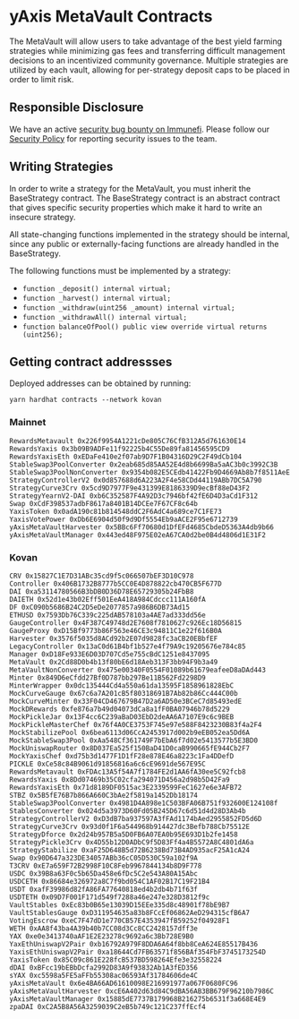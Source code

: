 # yAxis MetaVault Contracts

The MetaVault will allow users to take advantage of the best yield farming strategies while minimizing gas fees and transferring difficult management decisions to an incentivized community governance. Multiple strategies are utilized by each vault, allowing for per-strategy deposit caps to be placed in order to limit risk.

## Responsible Disclosure

We have an active [security bug bounty on Immunefi](https://immunefi.com/bounty/yaxis/). Please follow our [Security Policy](https://github.com/yaxis-project/metavault/security/policy) for reporting security issues to the team.

## Writing Strategies

In order to write a strategy for the MetaVault, you must inherit the BaseStrategy contract. The BaseStrategy contract is an abstract contract that gives specific security properties which make it hard to write an insecure strategy.

All state-changing functions implemented in the strategy should be internal, since any public or externally-facing functions are already handled in the BaseStrategy.

 The following functions must be implemented by a strategy:
 - `function _deposit() internal virtual;`
 - `function _harvest() internal virtual;`
 - `function _withdraw(uint256 _amount) internal virtual;`
 - `function _withdrawAll() internal virtual;`
 - `function balanceOfPool() public view override virtual returns (uint256);`

## Getting contract addressses

Deployed addresses can be obtained by running:

```
yarn hardhat contracts --network kovan
```

### Mainnet

```
RewardsMetavault 0x226f9954A1221cDe805C76CfB312A5d761630E14
RewardsYaxis 0x3b09B9ADFe11f92225b4C55De89fa81456595CD9
RewardsYaxisEth 0xEDaFe410e2f07ab9D7F1B04316D29C2F49dCb104
StableSwap3PoolConverter 0x2eab685d85AA52E4d8b6699Ba5aAC3b0c3992C3B
StableSwap3PoolNonConverter 0x9354b082E5CEdb41422Fb9D4669Ab8b7f8511AeE
StrategyControllerV2 0x0d857688d6A223A2F4e58CDd44119ABb7DC5A790
StrategyCurve3Crv 0x5cd9D7977F9e431399E8186339D9ecBf88eD43F2
StrategyYearnV2-DAI 0xb6C352587F4A92D3c7946bf42fE6D4D3aCd1F312
Swap 0xCdF398537adbF8617a8401B14DCEe7F67CF8c64b
YaxisToken 0x0adA190c81b814548ddC2F6AdC4a689ce7C1FE73
YaxisVotePower 0xDb6E6904d50f9d9Df5554Eb9aACE2F95e6712739
yAxisMetaVaultHarvester 0x5BBc6Ff70680d1DfEFd4685CbdeD5363A4db9b66
yAxisMetaVaultManager 0x443ed48F975E02eA67CA0d2be0B4d4806d1E31F2
```

### Kovan

```
CRV 0x15827C1E7D31ABc35cd9f5c066507bEF3D10C978
Controller 0x406B1732B8777b5CC0E4D878822cb470CB5F677D
DAI 0xa53114780566B3bDB0D36D78E65729305b24FbB8
DAIETH 0x52d1e43b02Eff501EeA418A984Cdccc111A160fA
DF 0xC090b5686B24C2D5eDe2077857a986B6DB73Ad15
ETHUSD 0x7593Db76C339c225dAB578103a4AE7ad333dd56e
GaugeController 0x4F387C49748d2E7608f7810627c926Ec18D56815
GaugeProxy 0xD15Bf9773b86F563e46CE3c94811C1e22f616B0A
Harvester 0x3576f5035d8ACd92b2E07d9828fc3aCB20EBbfEF
LegacyController 0x13aC0d61B4bf1b527e4f79A9c19205676e784c85
Manager 0xD18Fe933E6D03D707Cd5e755cBdC1251e8437095
MetaVault 0x2Cd88D0b4b13f80bE6d18Aeb313F3bb94F9b3a49
MetaVaultNonConverter 0x475e00340F0554F01089b61679eafeeD8aDAd443
Minter 0x849D6eCfdd27Bf0D787bb297Be11B562Fd2298D9
MinterWrapper 0x0dc135444Cd4a550a61da13595F1858961828EbC
MockCurveGauge 0x67c6a7A201cB5f80318691B7Ab82b86Cc444C00b
MockCurveMinter 0x33F04CD467679B47D2a6AD50e3BCeC7d85493edE
MockDRewards 0xfe876a7b49d04073dCa8a1fF0BA07946b78d5229
MockPickleJar 0x13F4cc6C239aBaD03EbD2deAA6A7107E9c6c9BEB
MockPickleMasterChef 0x76f4A0CE3753F745e97e588F8423230B83f4a2F4
MockStabilizePool 0x6bea6113d06CcA2453917d002b9eEB052ea5Dd6A
MockStableSwap3Pool 0xAa548Cf361749F7bEbA6f7d02e5413577b5E3BD0
MockUniswapRouter 0x8D037Ea525f150BaD41D0caB990665fE944Cb2F7
MockYaxisChef 0xd75b3d1477F1D1fF28e878E46a8223c1Fa4DDefD
PICKLE 0xCe58c84B9061d91856816a6c6cE9691de567E95C
RewardsMetavault 0xFDAc13A5f54A7f1784FE2d1AA6fA30ee5C92fcb8
RewardsYaxis 0x8Dd07469b35C02cfa294071D456a2d98b5D42Fa9
RewardsYaxisEth 0x71d8189DF0515ac3E2339599FeC1627e6e3AFB72
STBZ 0x5B5fE76B7b866A660C3bAe2f5819a1452Db18174
StableSwap3PoolConverter 0x4981D4A898e1C503BFA06B751f932600E124108f
StablesConverter 0x024d5a3973D60Fd05B245D67c6d51d4d28D3Ab4b
StrategyControllerV2 0xD3dB7ba937597A3fFAd1174bAed2955852FD5d6D
StrategyCurve3Crv 0x93d0f1F6a544968b914427dc3Befb788Cb75512E
StrategyDforce 0x2d24b957B5a5D0FB6A07EA0b95E693D1b2fe1458
StrategyPickle3Crv 0x4D55b12D0ADbC9f5D83Ff4a4B5572A8C4801dA6a
StrategyStabilize 0xaF25D648B5d72B6238Bd73B4AD935acF25A1cA24
Swap 0x90D647a323DE34057ABb36cC05D530C59a102f9A
T3CRV 0xE7a659F72B2998F10C8Feb9967844134b8D9F778
USDC 0x39B8a63F0c5b65Da458e6fDc5C2e543A80A15Abc
USDCETH 0x86684e326972a8C7f9bd054C1AF02B17C19F21B4
USDT 0xafF39986d82fA86FA77640818ed4b2db4b71f63f
USDTETH 0x09D7F001F171d549f7288a46e247e328D3812f9c
VaultStables 0xEc83b0B65e13039D15EEe335d8c48901f78bE9B7
VaultStablesGauge 0xD311954635a83b8FCcEf06862AeD294315cfB6A7
VotingEscrow 0xeC7F47dD1e770CB57E4353947fB59252f04928F1
WETH 0xAA8f43ba4A39b40b7CC08d3Cc8CC2428157dff3e
YAX 0xe0e3413740aAF1E2E23278c9692a6c3Bb728E9B0
YaxEthUniswapV2Pair 0xb16792A979F8DDA6A64f8bb8CeA624E85517B436
YaxisEthUniswapV2Pair 0xa18644Cd7FB63571f856BAf354FbF3745173254D
YaxisToken 0x85C09c861E228fcB537BD598264Efe3e32558224
dDAI 0xBFcc19bEBbDcfa2992D83A9f93832Ab1A3fED356
sYAX 0xc5598a5FE5aFFb55308ac06593Af31784606de4C
yAxisMetaVault 0x6e4BA66AD61610098E216991977a067F0680FC96
yAxisMetaVaultHarvester 0xcE6A402d63d84C9dBA56AB3BB679F96210b7986C
yAxisMetaVaultManager 0x15885dE7737B179968B216275b6531f3a668E4E9
zpaDAI 0xC2A5B8A56A3259039C2eB5b749c121C237ffEcf4
```
